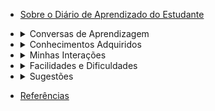 * [Sobre o Diário de Aprendizado do Estudante](/)

* <details><summary><a style="display: inline;">Conversas de Aprendizagem</summary></a>
    <ul>
      <li><a href="#/conversa_de_aprendizagem_1.md">Aprendizagem, Empoderamento e Autonomia</a></li>
      <li><a href="#/conversa_de_aprendizagem_2.md">Realidades, Perspectivas e Propósito</a></li>
    </ul>
  </details>

* <details><summary><a style="display: inline;">Conhecimentos Adquiridos</summary></a>
    <ul>
      <li><a href="#/fundamentos_eng_software.md">Fundamentos da Engenharia de Software</a></li>
      <li><a href="#/processos_ciclos_de_vida.md">Processos e Ciclos de Vida</a></li>
      <li><a href="#/fundamentos_requisitos.md">Fundamentos da Engenharia de Requisitos</a></li>
      <li><a href="#/problemas_necessidades.md">Problemas e Necessidades</a></li>
      <li><a href="#/casos_de_uso.md">Casos de Uso</a></li>
      <li><a href="#/historias_de_usuario.md">Histórias de Usuário</a></li>
    </ul>
  </details>

* <details><summary><a style="display: inline;">Minhas Interações</summary></a>
    <ul>
      <li><a href="#/interacao_conversa_aprendizagem.md">Interação - Conversas de Aprendizagem</a></li>
      <li><a href="#/interacao_problemas_necessidades.md">Interação - Problemas e Necessidades</a></li>
      <li><a href="#/interacao_time.md">Interação - Time do Projeto</a></li>
      <li><a href="#/interacao_outras.md">Outras Interações</a></li>
    </ul>
  </details>

* <details><summary><a style="display: inline;">Facilidades e Dificuldades</summary></a>
    <ul>
      <li><a href="#/facilidades.md">Facilidades na Aprendizagem</a></li>
      <li><a href="#/dificuldades.md">Dificuldades na Aprendizagem</a></li>
    </ul>
  </details>

* <details><summary><a style="display: inline;">Sugestões</summary></a>
    <ul>
      <li><a href="#/sugestao_problemas_necessidades.md">Sugestão - Problemas e Necessidades</a></li>
    </ul>
  </details>
  
* [Referências](/referencias.md)

